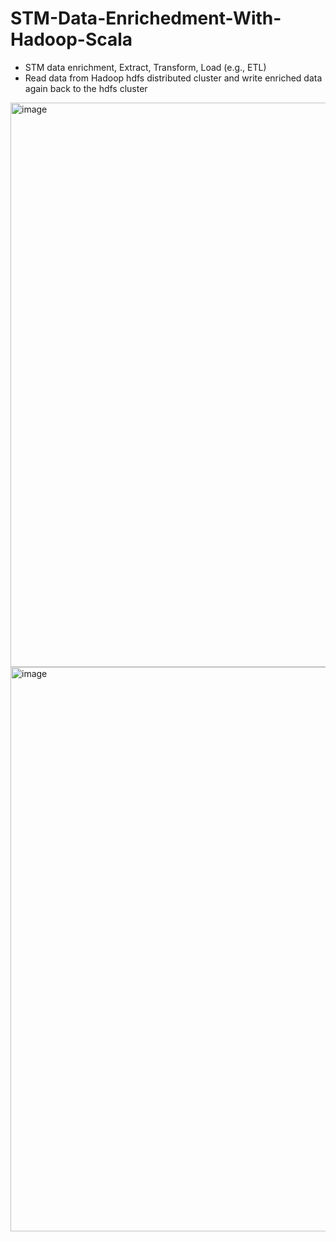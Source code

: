 # STM-Data-Enrichedment-With-Hadoop-Scala
- STM data enrichment, Extract, Transform, Load (e.g., ETL) 
- Read data from Hadoop hdfs distributed cluster and write enriched data again back to the hdfs cluster 

<img width="903" alt="image" src="https://user-images.githubusercontent.com/45977153/121728307-18e09a80-cabb-11eb-9686-ea5db8146935.png">

<img width="903" alt="image" src="https://user-images.githubusercontent.com/45977153/121728275-0ebe9c00-cabb-11eb-93df-19f2498c239e.png">
